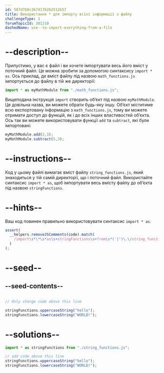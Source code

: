 ```yaml
---
id: 587d7b8c367417b2b2512b57
title: Використання * для імпорту всієї інформації з файлу
challengeType: 1
forumTopicId: 301210
dashedName: use--to-import-everything-from-a-file
---
```


# --description--

Припустимо, у вас є файл і ви хочете імпортувати весь його вміст у поточний файл. Це можна зробити за допомогою синтаксису `import * as`. Ось приклад, де вміст файлу під назвою `math_functions.js` імпортується до файлу в тій же директорії:

```js
import * as myMathModule from "./math_functions.js";
```

Вищеподана інструкція `import` створить об’єкт під назвою `myMathModule`. Це довільна назва, ви можете обрати будь-яку іншу. Об’єкт міститиме всю експортовану інформацію з `math_functions.js`, тому ви можете отримати доступ до функцій, як і до всіх інших властивостей об’єкта. Ось так ви можете використовувати функції `add` та `subtract`, які були імпортовані:

```js
myMathModule.add(2,3);
myMathModule.subtract(5,3);
```

# --instructions--

Код у цьому файлі вимагає вміст файлу `string_functions.js`, який знаходиться у тій самій директорії, що і поточний файл. Використайте синтаксис `import * as`, щоб імпортувати весь вмісту файлу до об’єкта під назвою `stringFunctions`.

# --hints--

Ваш код повинен правильно використовувати синтаксис `import * as`.

```js
assert(
  __helpers.removeJSComments(code).match(
    /import\s*\*\s*as\s+stringFunctions\s+from\s*('|")\.\/string_functions\.js\1/g
  )
);
```

# --seed--

## --seed-contents--

```js

// Only change code above this line

stringFunctions.uppercaseString("hello");
stringFunctions.lowercaseString("WORLD!");
```

# --solutions--

```js
import * as stringFunctions from "./string_functions.js";

// add code above this line
stringFunctions.uppercaseString("hello");
stringFunctions.lowercaseString("WORLD!");
```
